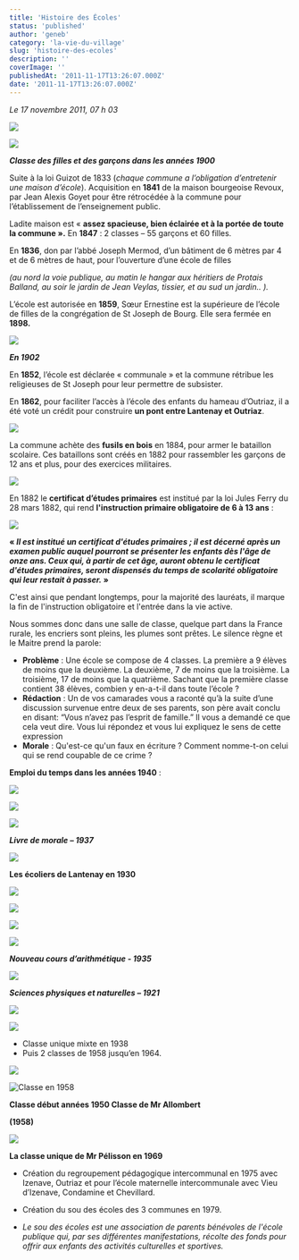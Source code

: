 ```yaml
---
title: 'Histoire des Écoles'
status: 'published'
author: 'geneb'
category: 'la-vie-du-village'
slug: 'histoire-des-ecoles'
description: ''
coverImage: ''
publishedAt: '2011-11-17T13:26:07.000Z'
date: '2011-11-17T13:26:07.000Z'
---
```


*Le 17 novembre 2011, 07 h 03*


![](/img/beguelins/Windows-Live-Writer/888fca015dd0_F7ED/clip_image002_2.jpg)


![](/img/beguelins/Windows-Live-Writer/888fca015dd0_F7ED/clip_image004_2.jpg)

***Classe des filles et des garçons dans les années 1900***

Suite à la loi Guizot de 1833 (*chaque commune a l’obligation d’entretenir une maison d’école*). Acquisition en **1841** de la maison bourgeoise Revoux, par Jean Alexis Goyet pour être rétrocédée à la commune pour l’établissement de l’enseignement public.

Ladite maison est « **assez spacieuse, bien éclairée et à la portée de toute la commune ».** En **1847** : 2 classes – 55 garçons et 60 filles.

En **1836**, don par l’abbé Joseph Mermod, d’un bâtiment de 6 mètres par 4 et de 6 mètres de haut, pour l’ouverture d’une école de filles

*(au nord la voie publique, au matin le hangar aux héritiers de Protais Balland, au soir le jardin de Jean Veylas, tissier, et au sud un jardin.. ).*

L’école est autorisée en **1859**, Sœur Ernestine est la supérieure de l’école de filles de la congrégation de St Joseph de Bourg. Elle sera fermée en **1898.**


![](/img/beguelins/Windows-Live-Writer/888fca015dd0_F7ED/clip_image006_2.jpg)

***En 1902***

En **1852**, l’école est déclarée « communale » et la commune rétribue les religieuses de St Joseph pour leur permettre de subsister.

En **1862**, pour faciliter l’accès à l’école des enfants du hameau d’Outriaz, il a été voté un crédit pour construire **un pont entre Lantenay et Outriaz**.


![](/img/beguelins/Windows-Live-Writer/888fca015dd0_F7ED/clip_image008_2.jpg)

La commune achète des **fusils en bois** en 1884, pour armer le bataillon scolaire. Ces bataillons sont créés en 1882 pour rassembler les garçons de 12 ans et plus, pour des exercices militaires.


![](/img/beguelins/Windows-Live-Writer/888fca015dd0_F7ED/clip_image012_2.jpg)

En 1882 le **certificat d’études primaires** est institué par la loi Jules Ferry du 28 mars 1882, qui rend **l'instruction primaire obligatoire de 6 à 13 ans** :


![](/img/beguelins/Windows-Live-Writer/888fca015dd0_F7ED/numerisation0007_2.jpg)

**« *Il est institué un certificat d'études primaires ; il est décerné après un examen public auquel pourront se présenter les enfants dès l'âge de onze ans. Ceux qui, à partir de cet âge, auront obtenu le certificat d'études primaires, seront dispensés du temps de scolarité obligatoire qui leur restait à passer.* »**

C'est ainsi que pendant longtemps, pour la majorité des lauréats, il marque la fin de l'instruction obligatoire et l'entrée dans la vie active.

Nous sommes donc dans une salle de classe, quelque part dans la France rurale, les encriers sont pleins, les plumes sont prêtes. Le silence règne et le Maitre prend la parole:

- **Problème** : Une école se compose de 4 classes. La première a 9 élèves de moins que la deuxième. La deuxième, 7 de moins que la troisième. La troisième, 17 de moins que la quatrième. Sachant que la première classe contient 38 élèves, combien y en-a-t-il dans toute l’école ?
- **Rédaction** : Un de vos camarades vous a raconté qu’à la suite d’une discussion survenue entre deux de ses parents, son père avait conclu en disant: “Vous n’avez pas l’esprit de famille.” Il vous a demandé ce que cela veut dire. Vous lui répondez et vous lui expliquez le sens de cette expression
- **Morale** : Qu'est-ce qu'un faux en écriture ? Comment nomme-t-on celui qui se rend coupable de ce crime ?

**Emploi du temps dans les années 1940** :


![](/img/beguelins/Windows-Live-Writer/888fca015dd0_F7ED/clip_image016_2.jpg)


![](/img/beguelins/Windows-Live-Writer/888fca015dd0_F7ED/clip_image018_2.jpg)


![](/img/beguelins/Windows-Live-Writer/888fca015dd0_F7ED/clip_image020_2.jpg)

***Livre de morale – 1937***


![](/img/beguelins/Windows-Live-Writer/888fca015dd0_F7ED/clip_image022_2.jpg)

**Les écoliers de Lantenay en 1930**


![](/img/beguelins/Windows-Live-Writer/888fca015dd0_F7ED/numerisation0012_2.jpg)


![](/img/beguelins/Windows-Live-Writer/888fca015dd0_F7ED/clip_image024_2.jpg)


![](/img/beguelins/Windows-Live-Writer/888fca015dd0_F7ED/clip_image028_2.jpg)


![](/img/beguelins/Windows-Live-Writer/888fca015dd0_F7ED/clip_image030_2.jpg)

***Nouveau cours d’arithmétique - 1935***


![](/img/beguelins/Windows-Live-Writer/888fca015dd0_F7ED/clip_image032_2.jpg)

***Sciences physiques et* *naturelles – 1921***


![](/img/beguelins/Windows-Live-Writer/888fca015dd0_F7ED/clip_image040_2.jpg)


![](/img/beguelins/Windows-Live-Writer/888fca015dd0_F7ED/clip_image036_2.jpg)

- Classe unique mixte en 1938
- Puis 2 classes de 1958 jusqu’en 1964.


![](/img/beguelins/Windows-Live-Writer/888fca015dd0_F7ED/clip_image034_2.jpg)

![Classe en 1958](/img/beguelins/Windows-Live-Writer/888fca015dd0_F7ED/Classe_en_1958_2.jpg "Classe en 1958")

**Classe début années 1950    Classe de Mr Allombert**

**(1958)**

![](/img/beguelins/Windows-Live-Writer/888fca015dd0_F7ED/clip_image042_2.gif)

**La classe unique de Mr Pélisson en 1969**

- Création du regroupement pédagogique intercommunal en 1975 avec Izenave, Outriaz et pour l’école maternelle intercommunale avec Vieu d’Izenave, Condamine et Chevillard.

- Création du sou des écoles des 3 communes en 1979.

- *Le sou des écoles est une association de parents bénévoles de l'école publique qui, par ses différentes manifestations, récolte des fonds pour offrir aux enfants des activités culturelles et sportives.*
